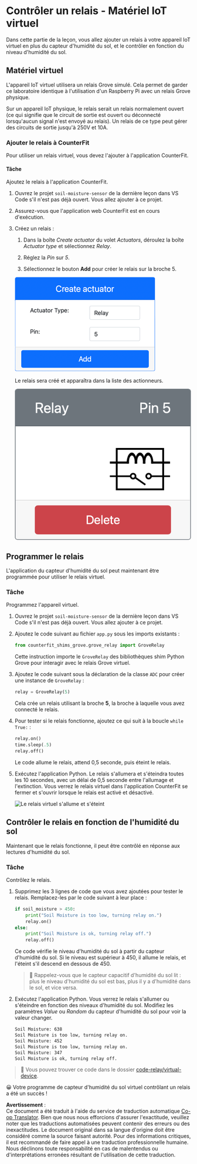 <!--
CO_OP_TRANSLATOR_METADATA:
{
  "original_hash": "f8f541ee945545017a51aaf309aa37c3",
  "translation_date": "2025-08-24T22:19:22+00:00",
  "source_file": "2-farm/lessons/3-automated-plant-watering/virtual-device-relay.md",
  "language_code": "fr"
}
-->
# Contrôler un relais - Matériel IoT virtuel

Dans cette partie de la leçon, vous allez ajouter un relais à votre appareil IoT virtuel en plus du capteur d'humidité du sol, et le contrôler en fonction du niveau d'humidité du sol.

## Matériel virtuel

L'appareil IoT virtuel utilisera un relais Grove simulé. Cela permet de garder ce laboratoire identique à l'utilisation d'un Raspberry Pi avec un relais Grove physique.

Sur un appareil IoT physique, le relais serait un relais normalement ouvert (ce qui signifie que le circuit de sortie est ouvert ou déconnecté lorsqu'aucun signal n'est envoyé au relais). Un relais de ce type peut gérer des circuits de sortie jusqu'à 250V et 10A.

### Ajouter le relais à CounterFit

Pour utiliser un relais virtuel, vous devez l'ajouter à l'application CounterFit.

#### Tâche

Ajoutez le relais à l'application CounterFit.

1. Ouvrez le projet `soil-moisture-sensor` de la dernière leçon dans VS Code s'il n'est pas déjà ouvert. Vous allez ajouter à ce projet.

1. Assurez-vous que l'application web CounterFit est en cours d'exécution.

1. Créez un relais :

    1. Dans la boîte *Create actuator* du volet *Actuators*, déroulez la boîte *Actuator type* et sélectionnez *Relay*.

    1. Réglez la *Pin* sur *5*.

    1. Sélectionnez le bouton **Add** pour créer le relais sur la broche 5.

    ![Les paramètres du relais](../../../../../translated_images/counterfit-create-relay.fa7c40fd0f2f6afc33b35ea94fcb235085be4861e14e3fe6b9b7bcfc82d1c888.fr.png)

    Le relais sera créé et apparaîtra dans la liste des actionneurs.

    ![Le relais créé](../../../../../translated_images/counterfit-relay.bbf74c1dbdc8b9acd983367fcbd06703a402aefef6af54ddb28e11307ba8a12c.fr.png)

## Programmer le relais

L'application du capteur d'humidité du sol peut maintenant être programmée pour utiliser le relais virtuel.

### Tâche

Programmez l'appareil virtuel.

1. Ouvrez le projet `soil-moisture-sensor` de la dernière leçon dans VS Code s'il n'est pas déjà ouvert. Vous allez ajouter à ce projet.

1. Ajoutez le code suivant au fichier `app.py` sous les imports existants :

    ```python
    from counterfit_shims_grove.grove_relay import GroveRelay
    ```

    Cette instruction importe le `GroveRelay` des bibliothèques shim Python Grove pour interagir avec le relais Grove virtuel.

1. Ajoutez le code suivant sous la déclaration de la classe `ADC` pour créer une instance de `GroveRelay` :

    ```python
    relay = GroveRelay(5)
    ```

    Cela crée un relais utilisant la broche **5**, la broche à laquelle vous avez connecté le relais.

1. Pour tester si le relais fonctionne, ajoutez ce qui suit à la boucle `while True:` :

    ```python
    relay.on()
    time.sleep(.5)
    relay.off()
    ```

    Le code allume le relais, attend 0,5 seconde, puis éteint le relais.

1. Exécutez l'application Python. Le relais s'allumera et s'éteindra toutes les 10 secondes, avec un délai de 0,5 seconde entre l'allumage et l'extinction. Vous verrez le relais virtuel dans l'application CounterFit se fermer et s'ouvrir lorsque le relais est activé et désactivé.

    ![Le relais virtuel s'allume et s'éteint](../../../../../images/virtual-relay-turn-on-off.gif)

## Contrôler le relais en fonction de l'humidité du sol

Maintenant que le relais fonctionne, il peut être contrôlé en réponse aux lectures d'humidité du sol.

### Tâche

Contrôlez le relais.

1. Supprimez les 3 lignes de code que vous avez ajoutées pour tester le relais. Remplacez-les par le code suivant à leur place :

    ```python
    if soil_moisture > 450:
        print("Soil Moisture is too low, turning relay on.")
        relay.on()
    else:
        print("Soil Moisture is ok, turning relay off.")
        relay.off()
    ```

    Ce code vérifie le niveau d'humidité du sol à partir du capteur d'humidité du sol. Si le niveau est supérieur à 450, il allume le relais, et l'éteint s'il descend en dessous de 450.

    > 💁 Rappelez-vous que le capteur capacitif d'humidité du sol lit : plus le niveau d'humidité du sol est bas, plus il y a d'humidité dans le sol, et vice versa.

1. Exécutez l'application Python. Vous verrez le relais s'allumer ou s'éteindre en fonction des niveaux d'humidité du sol. Modifiez les paramètres *Value* ou *Random* du capteur d'humidité du sol pour voir la valeur changer.

    ```output
    Soil Moisture: 638
    Soil Moisture is too low, turning relay on.
    Soil Moisture: 452
    Soil Moisture is too low, turning relay on.
    Soil Moisture: 347
    Soil Moisture is ok, turning relay off.
    ```

> 💁 Vous pouvez trouver ce code dans le dossier [code-relay/virtual-device](../../../../../2-farm/lessons/3-automated-plant-watering/code-relay/virtual-device).

😀 Votre programme de capteur d'humidité du sol virtuel contrôlant un relais a été un succès !

**Avertissement** :  
Ce document a été traduit à l'aide du service de traduction automatique [Co-op Translator](https://github.com/Azure/co-op-translator). Bien que nous nous efforcions d'assurer l'exactitude, veuillez noter que les traductions automatisées peuvent contenir des erreurs ou des inexactitudes. Le document original dans sa langue d'origine doit être considéré comme la source faisant autorité. Pour des informations critiques, il est recommandé de faire appel à une traduction professionnelle humaine. Nous déclinons toute responsabilité en cas de malentendus ou d'interprétations erronées résultant de l'utilisation de cette traduction.